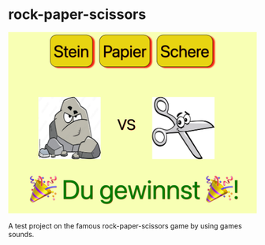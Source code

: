 # rock-paper-scissors

![Schere Stein Papier Spiel](/src/screenshot.png 'Screenshot')

A test project on the famous rock-paper-scissors game by using games sounds.
